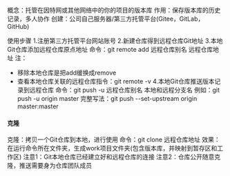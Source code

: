 概念：托管在因特网或其他网络中的你的项目的版本库
作用：保存版本库的历史记录，多人协作
创建：公司自己服务器/第三方托管平台(Gitee，GitLab，GitHub)

使用步骤
1.注册第三方托管平台网站账号
2.新建仓库得到远程仓库Git地址
3.本地Git仓库添加远程仓库原点地址
命令：git remote add 远程仓库别名 远程仓库地址
注：
- 移除本地仓库是把add缓换成remove
- 查看本地仓库关联的远程仓库指令：git remote -v
4.本地Git仓库推送版本记录到远程仓库
命令：git push -u 远程仓库别名 本地和远程分支名
例如：git push -u origin master
完整写法：git push --set-upstream origin master:master


#### 克隆
克隆：拷贝一个Git仓库到本地，进行使用
命令：git clone 远程仓库地址
效果：在运行命令所在文件夹，生成work项目文件夹(包含版本库，并映射到暂存区和工作区)
注意1：Git本地仓库已经建立好和远程仓库的连接
注意2：仓库公开随意克隆，推送需要身为仓库团队成员 

